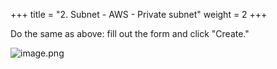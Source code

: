 +++
title = "2. Subnet - AWS - Private subnet"
weight = 2
+++


Do the same as above: fill out the form and click "Create."


![image.png](https://prod-files-secure.s3.us-west-2.amazonaws.com/d5da4832-3825-4b06-9f7d-86c687d890a2/56e9e409-a0cf-430c-8edb-6fa1c5d2c1d1/image.png?X-Amz-Algorithm=AWS4-HMAC-SHA256&X-Amz-Content-Sha256=UNSIGNED-PAYLOAD&X-Amz-Credential=AKIAT73L2G45HZZMZUHI%2F20240903%2Fus-west-2%2Fs3%2Faws4_request&X-Amz-Date=20240903T171242Z&X-Amz-Expires=3600&X-Amz-Signature=944ba3a7bcd02188b4d5b89df9ed83ad6d2b4d575d60d38f8e857a35346de326&X-Amz-SignedHeaders=host&x-id=GetObject)


